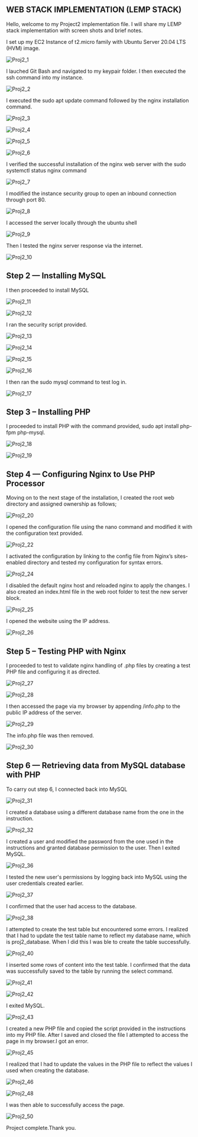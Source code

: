 ## WEB STACK IMPLEMENTATION (LEMP STACK)

Hello, welcome to my Project2 implementation file. I will share my LEMP stack implementation with screen shots and brief notes.

I set up my EC2 Instance of t2.micro family with Ubuntu Server 20.04 LTS (HVM) image.

![Proj2_1](https://user-images.githubusercontent.com/20802925/116990120-96e6a000-acca-11eb-8639-454aee118d1e.PNG)

I lauched Git Bash and navigated to my keypair folder. I then executed the ssh command into my instance.

![Proj2_2](https://user-images.githubusercontent.com/20802925/116990388-f2b12900-acca-11eb-904d-ebf0d23f642e.PNG)

I executed the sudo apt update command followed by the nginx installation command.

![Proj2_3](https://user-images.githubusercontent.com/20802925/116990632-4f144880-accb-11eb-93b6-ee7c623e9272.PNG)

![Proj2_4](https://user-images.githubusercontent.com/20802925/116990641-52a7cf80-accb-11eb-878e-dc2c04c4966a.PNG)

![Proj2_5](https://user-images.githubusercontent.com/20802925/116990660-563b5680-accb-11eb-8641-4cfd222f4c32.PNG)

![Proj2_6](https://user-images.githubusercontent.com/20802925/116990670-59364700-accb-11eb-9082-ab9e4fc0ce14.PNG)

I verified the successful installation of the nginx web server with the sudo systemctl status nginx command

![Proj2_7](https://user-images.githubusercontent.com/20802925/116990930-b7fbc080-accb-11eb-9635-5e396ceab1d2.PNG)

I modified the instance security group to open an inbound connection through port 80.

![Proj2_8](https://user-images.githubusercontent.com/20802925/116991110-f8f3d500-accb-11eb-9e1c-9afa115f30e9.PNG)

I accessed the server locally through the ubuntu shell

![Proj2_9](https://user-images.githubusercontent.com/20802925/116991266-35273580-accc-11eb-880c-42d3fafdf68c.PNG)

Then I tested the nginx server response via the internet.

![Proj2_10](https://user-images.githubusercontent.com/20802925/116991521-92bb8200-accc-11eb-9840-9633a29e7bb3.PNG)

## Step 2 — Installing MySQL

I then proceeded to install MySQL

![Proj2_11](https://user-images.githubusercontent.com/20802925/116991645-c8606b00-accc-11eb-85ec-38a9dfd6df45.PNG)

![Proj2_12](https://user-images.githubusercontent.com/20802925/116991691-dca46800-accc-11eb-939a-f1e79714a889.PNG)

I ran the security script provided.

![Proj2_13](https://user-images.githubusercontent.com/20802925/116991986-47ee3a00-accd-11eb-9a6a-e05c0715d165.PNG)

![Proj2_14](https://user-images.githubusercontent.com/20802925/116991997-4ae92a80-accd-11eb-882d-3fab0c40d239.PNG)

![Proj2_15](https://user-images.githubusercontent.com/20802925/116992006-4d4b8480-accd-11eb-9e6b-d2b1050f0306.PNG)

![Proj2_16](https://user-images.githubusercontent.com/20802925/116992014-50467500-accd-11eb-811b-c63c331e2b7e.PNG)

I then ran the sudo mysql command to test log in.

![Proj2_17](https://user-images.githubusercontent.com/20802925/116992386-d4006180-accd-11eb-9c0c-ccccbd84ed96.PNG)

## Step 3 – Installing PHP

I proceeded to install PHP with the command provided, sudo apt install php-fpm php-mysql.

![Proj2_18](https://user-images.githubusercontent.com/20802925/116993086-e333df00-acce-11eb-8604-ea1dfe2c3d94.PNG)

![Proj2_19](https://user-images.githubusercontent.com/20802925/116993096-e5963900-acce-11eb-8727-efec0efc1351.PNG)

## Step 4 — Configuring Nginx to Use PHP Processor

Moving on to the next stage of the installation, I created the root web directory and assigned ownership as follows;

![Proj2_20](https://user-images.githubusercontent.com/20802925/116993873-f1362f80-accf-11eb-83b9-d52acb645f80.PNG)

I opened the configuration file using the nano command and modified it with the configuration text provided.

![Proj2_22](https://user-images.githubusercontent.com/20802925/116994086-30fd1700-acd0-11eb-9778-ffbe09a09e82.PNG)

I activated the configuration by linking to the config file from Nginx’s sites-enabled directory and tested my configuration for syntax errors.

![Proj2_24](https://user-images.githubusercontent.com/20802925/116994443-a1a43380-acd0-11eb-8cd7-a80d73c98f30.PNG)

I disabled the default nginx host and reloaded nginx to apply the changes. I also created an index.html file in the web root folder to test the new server block.

![Proj2_25](https://user-images.githubusercontent.com/20802925/116994783-11b2b980-acd1-11eb-80fc-212587683e54.PNG)

I opened the website using the IP address.

![Proj2_26](https://user-images.githubusercontent.com/20802925/116995152-9bfb1d80-acd1-11eb-9a93-cfdcafe6d1af.PNG)

## Step 5 – Testing PHP with Nginx

I proceeded to test to validate nginx handling of .php files by creating a test PHP file and configuring it as directed.

![Proj2_27](https://user-images.githubusercontent.com/20802925/116996117-da450c80-acd2-11eb-9692-8a092236cadc.PNG)

![Proj2_28](https://user-images.githubusercontent.com/20802925/116996442-50497380-acd3-11eb-9249-adc3ac4c673d.PNG)

I then accessed the page via my browser by appending /info.php to the public IP address of the server.

![Proj2_29](https://user-images.githubusercontent.com/20802925/116996477-635c4380-acd3-11eb-880b-47f62c3d9bb7.PNG)

The info.php file was then removed.

![Proj2_30](https://user-images.githubusercontent.com/20802925/116997031-2a709e80-acd4-11eb-9b01-26c9a7176ee6.PNG)

## Step 6 — Retrieving data from MySQL database with PHP

To carry out step 6, I connected back into MySQL

![Proj2_31](https://user-images.githubusercontent.com/20802925/116997271-7de2ec80-acd4-11eb-87c7-e9dab3cdd319.PNG)

I created a database using a different database name from the one in the instruction.

![Proj2_32](https://user-images.githubusercontent.com/20802925/117002612-af12eb00-acdb-11eb-8ff4-f060940723f8.PNG)

I created a user and modified the password from the one used in the instructions and granted database permission to the user. Then I exited MySQL.

![Proj2_36](https://user-images.githubusercontent.com/20802925/116998041-8c7dd380-acd5-11eb-80be-131030ca3516.PNG)

I tested the new user's permissions by logging back into MySQL using the user credentials created earlier.

![Proj2_37](https://user-images.githubusercontent.com/20802925/116998257-d797e680-acd5-11eb-92ab-dd8c89fca43d.PNG)

I confirmed that the user had access to the database.

![Proj2_38](https://user-images.githubusercontent.com/20802925/116998426-19289180-acd6-11eb-9a9b-684871832be4.PNG)

I attempted to create the test table but encountered some errors. I realized that I had to update the test table name to reflect my database name, which is proj2_database. When I did this I was ble to create the table successfully.

![Proj2_40](https://user-images.githubusercontent.com/20802925/116999038-019dd880-acd7-11eb-857e-099d296738a1.PNG)

I inserted some rows of content into the test table. I confirmed that the data was successfully saved to the table by running the select command.

![Proj2_41](https://user-images.githubusercontent.com/20802925/116999714-eb444c80-acd7-11eb-8d50-bc2ef6f03005.PNG)

![Proj2_42](https://user-images.githubusercontent.com/20802925/116999722-ee3f3d00-acd7-11eb-966e-698c78bfebde.PNG)

I exited MySQL.

![Proj2_43](https://user-images.githubusercontent.com/20802925/117000560-272be180-acd9-11eb-8d7a-827243c02e77.PNG)

I created a new PHP file and copied the script provided in the instructions into my PHP file. After I saved and closed the file I attempted to access the page in my browser.I got an error.

![Proj2_45](https://user-images.githubusercontent.com/20802925/117001265-0748ed80-acda-11eb-906a-8f27adedf7b6.PNG)

I realized that I had to update the values in the PHP file to reflect the values I used when creating the database.

![Proj2_46](https://user-images.githubusercontent.com/20802925/117001632-7f171800-acda-11eb-98d5-2435f74e3f11.PNG)

![Proj2_48](https://user-images.githubusercontent.com/20802925/117001649-82120880-acda-11eb-989b-fd83ed484c4c.PNG)

I was then able to successfully access the page.

![Proj2_50](https://user-images.githubusercontent.com/20802925/117001775-ab329900-acda-11eb-8dec-2ee6e51e02f0.PNG)

Project complete.Thank you.


























